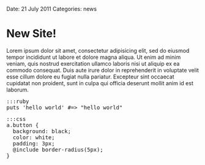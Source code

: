 Date: 21 July 2011
Categories: news

# New Site!

Lorem ipsum dolor sit amet, consectetur adipisicing elit, sed do eiusmod tempor incididunt ut labore et dolore magna aliqua. Ut enim ad minim veniam, quis nostrud exercitation ullamco laboris nisi ut aliquip ex ea commodo consequat. Duis aute irure dolor in reprehenderit in voluptate velit esse cillum dolore eu fugiat nulla pariatur. Excepteur sint occaecat cupidatat non proident, sunt in culpa qui officia deserunt mollit anim id est laborum.

<pre>:::ruby
puts 'hello world' #=> "hello world"
</pre>

<pre>:::css
a.button {
  background: black;
  color: white;
  padding: 3px;
  @include border-radius(5px);
}
</pre>
